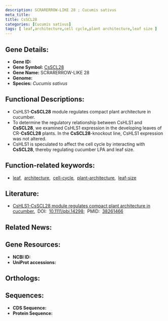 ```yaml
---
description: SCRARERROW-LIKE 28 ; Cucumis sativus
meta_title:
title: CsSCL28
categories: [Cucumis sativus]
tags: [ leaf,architecture,cell cycle,plant architecture,leaf size ]
---
```


## Gene Details:
- **Gene ID:** []()
- **Gene Symbol:** <u>CsSCL28</u>
- **Gene Name:** SCRARERROW-LIKE 28
- **Genome:** []()
- **Species:** *Cucumis sativus*

## Functional Descriptions:
   - CsHLS1-**CsSCL28** module regulates compact plant architecture in cucumber.
   - To determine the regulatory relationship between CsHLS1 and **CsSCL28**, we examined CsHLS1 expression in the developing leaves of CR-**CsSCL28** plants. In the **CsSCL28**-knockout line, CsHLS1 expression was not altered.
   - CsHLS1 is speculated to affect the cell cycle by interacting with **CsSCL28**, thereby regulating cucumber LPA and leaf size.

## Function-related keywords:
   - [leaf](/tags/leaf/),&nbsp;&nbsp;[architecture](/tags/architecture/),&nbsp;&nbsp;[cell-cycle](/tags/cell-cycle/),&nbsp;&nbsp;[plant-architecture](/tags/plant-architecture/),&nbsp;&nbsp;[leaf-size](/tags/leaf-size/)

## Literature:
   - [CsHLS1-CsSCL28 module regulates compact plant architecture in cucumber.](https://doi.org/10.1111/pbi.14298)&nbsp;&nbsp;DOI:&nbsp;&nbsp;[10.1111/pbi.14298](https://doi.org/10.1111/pbi.14298);&nbsp;&nbsp;PMID:&nbsp;&nbsp;[38261466](https://pubmed.ncbi.nlm.nih.gov/38261466/)

## Related News:

## Gene Resources:
- **NCBI ID:**  [](https://www.ncbi.nlm.nih.gov/gene/?term=)
- **UniProt accessions:**  [](https://www.uniprot.org/uniprotkb//entry)

## Orthologs:

## Sequences:
- **CDS Sequence:**
- **Protein Sequence:**
